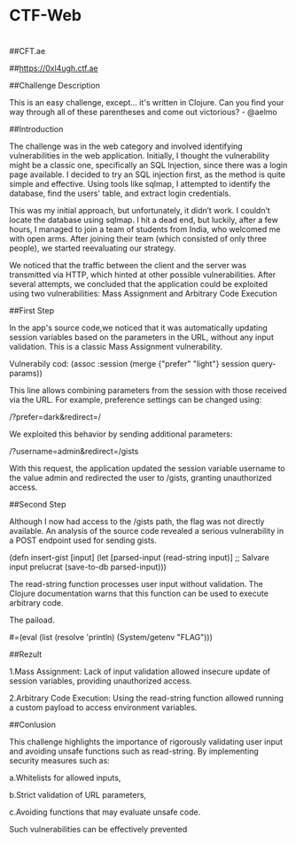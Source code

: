 # CTF-Web
#

##CFT.ae 

##https://0xl4ugh.ctf.ae



##Challenge Description

This is an easy challenge, except... it's written in Clojure. Can you find your way through all of these parentheses and come out victorious? - @aelmo


##Introduction 

The challenge was in the web category and involved identifying vulnerabilities in the web application. Initially, I thought the vulnerability might be a classic one, specifically an SQL Injection, since there was a login page available. I decided to try an SQL injection first, as the method is quite simple and effective. Using tools like sqlmap, I attempted to identify the database, find the users' table, and extract login credentials.


This was my initial approach, but unfortunately, it didn’t work. I couldn’t locate the database using sqlmap. I hit a dead end, but luckily, after a few hours, I managed to join a team of students from India, who welcomed me with open arms. After joining their team (which consisted of only three people), we started reevaluating our strategy.

We noticed that the traffic between the client and the server was transmitted via HTTP, which hinted at other possible vulnerabilities. After several attempts, we concluded that the application could be exploited using two vulnerabilities: Mass Assignment and Arbitrary Code Execution


##First Step



In the app's source code,we noticed that it was automatically updating session variables based on the parameters in the URL, without any input validation. This is a classic Mass Assignment vulnerability.

Vulnerabily cod:
(assoc :session (merge {"prefer" "light"} session query-params))

This line allows combining parameters from the session with those received via the URL. For example, preference settings can be changed using:

/?prefer=dark&redirect=/

We exploited this behavior by sending additional parameters:


/?username=admin&redirect=/gists

With this request, the application updated the session variable username to the value admin and redirected the user to /gists, granting unauthorized access.



##Second Step

Although I now had access to the /gists path, the flag was not directly available. An analysis of the source code revealed a serious vulnerability in a POST endpoint used for sending gists.


(defn insert-gist [input]
  (let [parsed-input (read-string input)]
    ;; Salvare input prelucrat
    (save-to-db parsed-input)))


The read-string function processes user input without validation. The Clojure documentation warns that this function can be used to execute arbitrary code.

The paiload. 


#=(eval (list (resolve 'println) (System/getenv "FLAG")))

##Rezult 

1.Mass Assignment: Lack of input validation allowed insecure update of session variables, providing unauthorized access.

2.Arbitrary Code Execution: Using the read-string function allowed running a custom payload to access environment variables.


##Conlusion 

This challenge highlights the importance of rigorously validating user input and avoiding unsafe functions such as read-string. By implementing security measures such as:

a.Whitelists for allowed inputs,

b.Strict validation of URL parameters,

c.Avoiding functions that may evaluate unsafe code.

Such vulnerabilities can be effectively prevented

